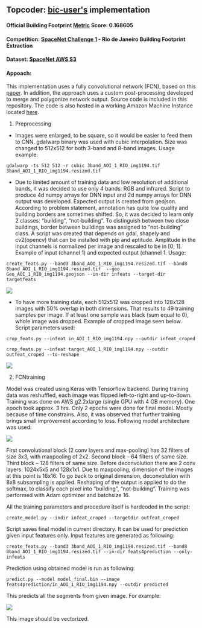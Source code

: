 ## Topcoder: [bic-user's](https://www.topcoder.com/members/bic-user/) implementation

#### Official Building Footprint [Metric](https://github.com/SpaceNetChallenge/utilities#evaluation-metric) Score: 0.168605

#### Competition: [SpaceNet Challenge 1](http://crowdsourcing.topcoder.com/spacenet) - Rio de Janeiro Building Footprint Extraction

#### Dataset: [SpaceNet AWS S3](https://aws.amazon.com/public-datasets/spacenet/)

#### Appoach:
This implementation uses a fully convolutional network (FCN), based on this [paper](https://goo.gl/FlcsMg). In addition, the approach uses a custom post-processing developed to merge and polygonize network output. Source code is included in this repository. The code is also hosted in a working Amazon Machine Instance located [here](https://aws.amazon.com/).


1. Preprocessing
* Images were enlarged, to be square, so it would be easier to feed them to CNN. gdalwarp binary was used with cubic interpolation. Size was changed to 512x512 for both 3-band and 8-band images. Usage example:
```shell
gdalwarp -ts 512 512 -r cubic 3band_AOI_1_RIO_img1194.tif 3band_AOI_1_RIO_img1194.resized.tif
```
* Due to limited amount of training data and low resolution of additional bands, it was decided to use only 4 bands: RGB and infrared. Script to produce 4d numpy arrays for DNN input and 2d numpy arrays for DNN output was developed. Expected output is created from geojson. According to problem statement, annotation has quite low quality and building borders are sometimes shifted. So, it was decided to learn only 2 classes: “building”, “not-building”. To distinguish between two close buildings, border between buildings was assigned to “not-building” class. A script was created that depends on gdal, shapely and cv2(opencv) that can be installed with pip and aptitude. Amplitude in the input channels is normalized per image and rescaled to be in [0; 1]. Example of input (channel 1) and expected output (channel 1. Usage:
```shell
create_feats.py --band3 3band_AOI_1_RIO_img1194.resized.tif --band8  8band_AOI_1_RIO_img1194.resized.tif  --geo Geo_AOI_1_RIO_img1194.geojson --in-dir infeats --target-dir targetfeats
```
![](https://github.com/SpaceNetChallenge/BuildingDetectors/blob/master/bic-user/images/image1.png)
* To have more training data, each 512x512 was cropped into 128x128 images with 50% overlap in both dimensions. That results to 49 training samples per image. If at least one sample was black (sum equal to 0), whole image was dropped. Example of cropped image seen below. Script parameters used:
```shell
crop_feats.py --infeat in_AOI_1_RIO_img1194.npy --outdir infeat_croped

crop_feats.py --infeat target_AOI_1_RIO_img1194.npy --outdir outfeat_croped --to-reshape
```
![](https://github.com/SpaceNetChallenge/BuildingDetectors/blob/master/bic-user/images/image2.png)

2. FCNtraining

Model was created using Keras with Tensorflow backend. During training data was reshuffled, each image was flipped left-to-right and up-to-down. Training was done on AWS g2.2xlarge (single GPU with 4 GB memory). One epoch took approx. 3 hrs. Only 2 epochs were done for final model. Mostly because of time constrains. Also, it was observed that further training brings small improvement according to loss. Following model architecture was used:

![](https://github.com/SpaceNetChallenge/BuildingDetectors/blob/master/bic-user/images/image3.png)

First convolutional block (2 conv layers and max-pooling) has 32 filters of size 3x3, with maxpooling of 2x2. Second block – 64 filters of same size. Third block – 128 filters of same size. Before deconvolution there are 2 conv layers: 1024x5x5 and 128x1x1. Due to maxpooling, dimension of the images at this point is 16x16. To go back to original dimension, deconvolution with 8x8 subsampling is applied. Reshaping of the output is applied to do the softmax, to classify each pixel into “building”, “not-building”. Training was performed with Adam optimizer and batchsize 16.

All the training parameters and procedure itself is hardcoded in the script:

```shell
create_model.py --indir infeat_croped --targetdir outfeat_croped
```

Script saves final model in current directory. It can be used for prediction given input features only. Input features are generated as following:

```shell
create_feats.py --band3 3band_AOI_1_RIO_img1194.resized.tif --band8 8band_AOI_1_RIO_img1194.resized.tif --in-dir feats4prediction --only-infeats
```
Prediction using obtained model is run as following:
```shell
predict.py --model model_final.bin --image feats4prediction/in_AOI_1_RIO_img1194.npy --outdir predicted
```
This predicts all the segments from given image. For example:

![](https://github.com/SpaceNetChallenge/BuildingDetectors/blob/master/bic-user/images/image4.png)

This image should be vectorized.

